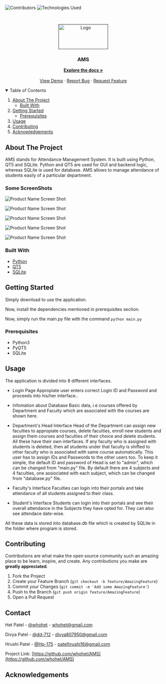 
<!--
*** Thanks for checking out the Best-README-Template. If you have a suggestion
*** that would make this better, please fork the repo and create a pull request
*** or simply open an issue with the tag "enhancement".
*** Thanks again! Now go create something AMAZING! :D
-->



<!-- PROJECT SHIELDS -->
<!--
*** I'm using markdown "reference style" links for readability.
*** Reference links are enclosed in brackets [ ] instead of parentheses ( ).
*** See the bottom of this document for the declaration of the reference variables
*** for contributors-url, forks-url, etc. This is an optional, concise syntax you may use.
*** https://www.markdownguide.org/basic-syntax/#reference-style-links
-->
![Contributors][contributors-shield]
![Technologies Used][t-s]


<!-- PROJECT LOGO -->
<br />
<p align="center">
  <a href="">
    <img src="images/logo.png" alt="Logo" width="160" height="80">
  </a>

  <h3 align="center">AMS</h3>

  <p align="center">
    <a href="https://github.com/whohet/AMS/"><strong>Explore the docs »</strong></a>
    <br />
    <br />
    <a href="https://github.com/whohet/AMS/">View Demo</a>
    ·
    <a href="https://github.com/whohet/AMS/issues">Report Bug</a>
    ·
    <a href="https://github.com/whohet/AMS/issues">Request Feature</a>
  </p>
</p>



<!-- TABLE OF CONTENTS -->
<details open="open">
  <summary>Table of Contents</summary>
  <ol>
    <li>
      <a href="#about-the-project">About The Project</a>
      <ul>
        <li><a href="#built-with">Built With</a></li>
      </ul>
    </li>
    <li>
      <a href="#getting-started">Getting Started</a>
      <ul>
        <li><a href="#prerequisites">Prerequisites</a></li>
      </ul>
    </li>
    <li><a href="#usage">Usage</a></li>
    <li><a href="#contributing">Contributing</a></li>
    <li><a href="#acknowledgements">Acknowledgements</a></li>
  </ol>
</details>



<!-- ABOUT THE PROJECT -->
## About The Project


AMS stands for Attendance Management System. It is built using Python, QT5 and SQLite.
Python and QT5 are used for GUI and backend logic, whereas SQLite is used for database.
AMS allows to manage attendance of students easily of a particular department.

### Some ScreenShots
![Product Name Screen Shot][product-screenshot1]

![Product Name Screen Shot][product-screenshot2]

![Product Name Screen Shot][product-screenshot3]

![Product Name Screen Shot][product-screenshot4]

![Product Name Screen Shot][product-screenshot5]

### Built With


* [Python](https://www.python.org/)
* [QT5](https://www.qt.io/)
* [SQLite](https://www.sqlite.org/)



<!-- GETTING STARTED -->
## Getting Started

Simply download to use the application.

Now, install the dependencies mentioned in prerequisites section.

Now, simply run the main.py file with the command `python main.py`

### Prerequisites

* Python3
* PyQT5
* SQLite

<!-- USAGE EXAMPLES -->
## Usage
The application is divided into 8 different interfaces.
* Login Page
Appropiate user enters correct Login ID and Password and proceeds into his/her interface..

* Infomation about Database
Basic data, i.e courses offered by Department and Faculty which are associated with the courses are shown here.

* Department's Head Interface
Head of the Department can assign new faculties to appropiate courses, delete faculties, enroll new students and assign them courses and faculties of their choice  and delete students. All these have their own interfaces.
If any faculty who is assigned with students is deleted, then all students under that faculty is shifted to other faculty who is associated with same course automatically.
This user has to assign IDs and Passwords to the other users too.
To keep it simple, the default ID and password of Head is set to "admin", which can be changed from "main.py" file.
By default there are 4 subjects and 4 faculties, one assiociated with each subject, which can be changed from "database.py" file.

* Faculty's Interface
Faculties can login into their portals and take attendance of all students assigned to their class.

* Student's Interface
Students can login into their portals and see their overall attendance in the Subjects they have opted for. They can also see attendace date-wise.

All these data is stored into database.db file which is created by SQLite in the folder where program is stored.
<!-- CONTRIBUTING -->
## Contributing

Contributions are what make the open source community such an amazing place to be learn, inspire, and create. Any contributions you make are **greatly appreciated**.

1. Fork the Project
2. Create your Feature Branch (`git checkout -b feature/AmazingFeature`)
3. Commit your Changes (`git commit -m 'Add some AmazingFeature'`)
4. Push to the Branch (`git push origin feature/AmazingFeature`)
5. Open a Pull Request


<!-- CONTACT -->
## Contact


Het Patel - [@whohet](https://github.com/whohet) - whohet@gmail.com

Divya Patel - [@dd-712](https://github.com/dd-712) - divya807950@gmail.com

Hrushi Patel - [@Hp-175](https://github.com/Hp-175) - patelhrushi16@gmail.com

Project Link: [https://github.com/whohet/AMS](https://github.com/whohet/AMS)



<!-- ACKNOWLEDGEMENTS -->
## Acknowledgements


[contributors-shield]: https://img.shields.io/github/contributors/whohet/AMS
[contributors-url]: https://github.com/othneildrew/Best-README-Template/graphs/contributors
[t-s]: https://img.shields.io/badge/Python3%2C%20QT5-SQLite-blue
[product-screenshot1]: images/ss1.png
[product-screenshot2]: images/ss2.png
[product-screenshot3]: images/ss3.png
[product-screenshot4]: images/ss4.png
[product-screenshot5]: images/ss5.png

